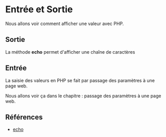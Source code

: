 # Entrée et Sortie

Nous allons voir comment afficher une valeur avec PHP.
## Sortie 

La méthode **echo** permet d'afficher une chaîne de caractères

## Entrée 

La saisie des valeurs en PHP se fait par passage des paramètres à une page web.

Nous allons voir ça dans le chapitre : passage des paramètres à une page web.

## Références 
- [echo](https://www.php.net/manual/fr/function.echo.php)